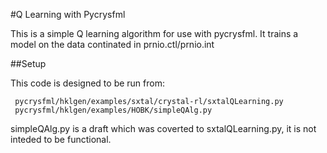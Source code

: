 #Q Learning with Pycrysfml

This is a simple Q learning algorithm for use with pycrysfml. It trains a model on the data continated in prnio.ctl/prnio.int

##Setup

This code is designed to be run from:

     pycrysfml/hklgen/examples/sxtal/crystal-rl/sxtalQLearning.py
     pycrysfml/hklgen/examples/HOBK/simpleQAlg.py

simpleQAlg.py is a draft which was coverted to sxtalQLearning.py, it is not inteded to be functional.
